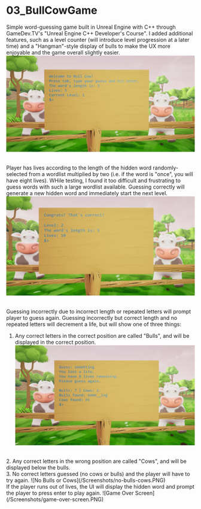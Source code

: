 # 03_BullCowGame

Simple word-guessing game built in Unreal Engine with C++ through GameDev.TV's "Unreal Engine C++ Developer's Course". I added additional features, such as a level counter (will introduce level progression at a later time) and a "Hangman"-style display of bulls to make the UX more enjoyable and the game overall slightly easier. 
![Title screen shot](/Screenshots/title-screen-screenshot.PNG)
<br/>
<br/>

Player has lives according to the length of the hidden word randomly-selected from a wordlist multiplied by two (i.e. if the word is "once", you will have eight lives). WHile testing, I found it too difficult and frustrating to guess words with such a large wordlist available. Guessing correctly will generate a new hidden word and immediately start the next level.
![Correct Guess Screen](/Screenshots/correct-guess-screen.PNG)
<br/>
<br/>

Guessing incorrectly due to incorrect length or repeated letters will prompt player to guess again. Guessing incorrectly but correct length and no repeated letters will decrement a life, but will show one of three things: 
1. Any correct letters in the correct position are called "Bulls", and will be displayed in the correct position.
![Bulls and Cows Displayed](/Screenshots/bulls-cows-displayed.PNG)
<br/>
2. Any correct letters in the wrong position are called "Cows", and will be displayed below the bulls. 
<br/>
3. No correct letters guessed (no cows or bulls) and the player will have to try again.
![No Bulls or Cows](/Screenshots/no-bulls-cows.PNG)

<br/>
If the player runs out of lives, the UI will display the hidden word and prompt the player to press enter to play again.
![Game Over Screen](/Screenshots/game-over-screen.PNG)
